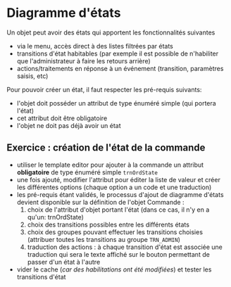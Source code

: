 Diagramme d'états
====================

Un objet peut avoir des états qui apportent les fonctionnalités suivantes
- via le menu, accès direct à des listes filtrées par états
- transitions d'état habitables (par exemple il est possible de n'habiliter que l'administrateur à faire les retours arrière)
- actions/traitements en réponse à un événement (transition, paramètres saisis, etc)

Pour pouvoir créer un état, il faut respecter les pré-requis suivants:
- l'objet doit posséder un attribut de type énuméré simple (qui portera l'état)
- cet attribut doit être obligatoire
- l'objet ne doit pas déjà avoir un état

Exercice : création de l'état de la commande
---------------------------

- utiliser le template editor pour ajouter à la commande un attribut **obligatoire** de type énuméré simple `trnOrdState`
- une fois ajouté, modifier l'attribut pour éditer la liste de valeur et créer les différentes options (chaque option a un code et une traduction)
- les pré-requis étant validés, le processus d'ajout de diagramme d'états devient disponible sur la définition de l'objet Commande :
    1. choix de l'attribut d'objet portant l'état (dans ce cas, il n'y en a qu'un: trnOrdState)
    2. choix des transitions possibles entre les différents états
    3. choix des groupes pouvant effectuer les transitions choisies (attribuer toutes les transitions au groupe `TRN_ADMIN`)
    4. traduction des actions : à chaque transition d'état est associée une traduction qui sera le texte affiché sur le bouton permettant de passer d'un état à l'autre
- vider le cache (*car des habilitations ont été modifiées*) et tester les transitions d'état
